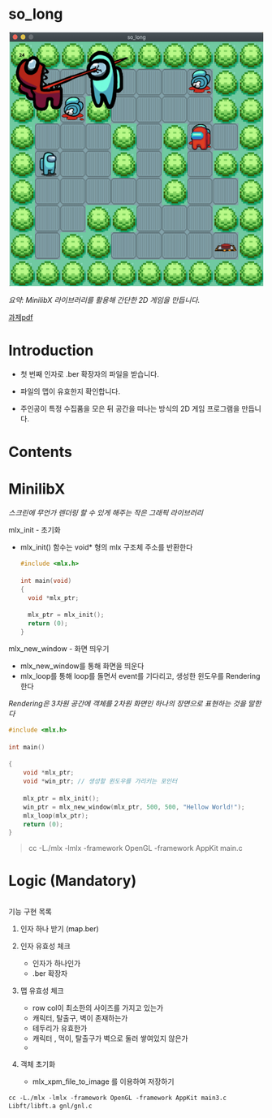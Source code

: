 # **so_long**

<center><img src="kill_scene.png" width="500" height="500"></center>

_요약: MinilibX 라이브러리를 활용해 간단한 2D 게임을 만듭니다._

[과제pdf](https://github.com/42seoul-translation/subject_ko/blob/master/so_long/so_long_ko.md)

# **Introduction**

- 첫 번째 인자로 .ber 확장자의 파일을 받습니다.

- 파일의 맵이 유효한지 확인합니다.

- 주인공이 특정 수집품을 모은 뒤 공간을 떠나는 방식의 2D 게임 프로그램을 만듭니다.

# **Contents**

# **MinilibX**

_스크린에 무언가 렌더링 할 수 있게 해주는 작은 그래픽 라이브러리_

mlx_init - 초기화

- mlx_init() 함수는 void\* 형의 mlx 구조체 주소를 반환한다

  ```.c
  #include <mlx.h>

  int main(void)
  {
  	void *mlx_ptr;

  	mlx_ptr = mlx_init();
  	return (0);
  }
  ```

mlx_new_window - 화면 띄우기

- mlx_new_window를 통해 화면을 띄운다
- mlx_loop를 통해 loop를 돌면서 event를 기다리고, 생성한 윈도우를 Rendering 한다

_Rendering은 3차원 공간에 객체를 2차원 화면인 하나의 장면으로 표현하는 것을 말한다_

```.c
#include <mlx.h>

int main()

{
	void *mlx_ptr;
	void *win_ptr; // 생성할 윈도우를 가리키는 포인터

	mlx_ptr = mlx_init();
	win_ptr = mlx_new_window(mlx_ptr, 500, 500, "Hellow World!");
	mlx_loop(mlx_ptr);
	return (0);
}

```

> cc -L./mlx -lmlx -framework OpenGL -framework AppKit main.c

# **Logic (Mandatory)**

```

```

기능 구현 목록

1. 인자 하나 받기 (map.ber)

2. 인자 유효성 체크

   - 인자가 하나인가
   - .ber 확장자

3. 맵 유효성 체크

   - row col이 최소한의 사이즈를 가지고 있는가
   - 캐릭터, 탈출구, 벽이 존재하는가
   - 테두리가 유효한가
   - 캐릭터 , 먹이, 탈출구가 벽으로 둘러 쌓여있지 않은가
   -

4. 객체 초기화

   - mlx_xpm_file_to_image 를 이용하여 저장하기

```
cc -L./mlx -lmlx -framework OpenGL -framework AppKit main3.c Libft/libft.a gnl/gnl.c
```

